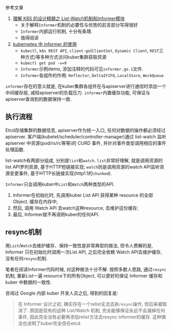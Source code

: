参考文章

1. [理解 K8S 的设计精髓之 List-Watch机制和Informer模块](https://www.jianshu.com/p/234d27d5c1c1)
    - 关于解释`Informer`机制的必要性与优势的前言部分写得很好
    - `Informer`内部运行机制, 十分有条理.
    - 值得阅读
2. [kubernetes 中 informer 的使用](https://www.jianshu.com/p/1e2e686fe363)
    - `kubectl`, `k8s REST API`, `client-go`(`ClientSet`, `Dynamic Client`, `REST`三种方式)等多种方式访问kuber集群获取资源
    - `kubectl get pod -v=9`
    - `Informer`示例demo, 添加注释的代码可见`informer.go.1`文件.
    - `Informer`各组件的作用: `Reflector`, `DeltaIFIFO`, `LocalStore`, `WorkQueue`

`informer`存在的意义就是, 在kuber集群各组件在与apiserver进行通信时添加一个中间缓存层, 减轻apiserver的负载压力. `informer`内置缓存功能, 可保证与apiserver查询到的数据保持一致.

## 执行流程

Etcd存储集群的数据信息, apiserver作为统一入口, 任何对数据的操作都必须经过 apiserver. 客户端(kubelet/scheduler/controller-manager)通过 list-watch 监听 apiserver 中资源(pod/rs/rc等等)的 CURD 事件, 并针对事件类型调用相应的事件处理函数. 

list-watch有两部分组成, 分别是`list`和`watch`. `list`非常好理解, 就是调用资源的list API罗列资源, 基于HTTP短链接实现; `watch`则是调用资源的watch API监听资源变更事件, 基于HTTP长链接实现(http1.1的`chunked`).

`Informer`只会调用kuber中`List`和`Watch`两种类型的API. 

1. Informer在初始化时, 先调用kuber List API 获得某种 resource 的全部Object, 缓存在内存中; 
2. 然后, 调用 Watch API 去watch这种resource, 去维护这份缓存; 
3. 最后, Informer就不再调用kuber的任何API. 

## resync机制

用`List`/`Watch`去维护缓存、保持一致性是非常典型的做法, 但令人费解的是, Informer 只在初始化时调用一次List API, 之后完全依赖 Watch API去维护缓存, 没有任何`resync`机制. 

笔者在阅读Informer代码时候, 对这种做法十分不解. 按照多数人思路, 通过`resync`机制, 重新List一遍 resource下的所有Object, 可以更好的保证 Informer 缓存和 kuber 中数据的一致性. 

咨询过 Google 内部 kuber 开发人员之后, 得到的回复是:

> 在 Informer 设计之初, 确实存在一个relist无法去执`resync`操作, 但后来被取消了. 原因是现有的这种 List/Watch 机制, 完全能够保证永远不会漏掉任何事件, 因此完全没有必要再添加relist方法去resync informer的缓存. 这种做法也说明了kuber完全信任etcd. 
